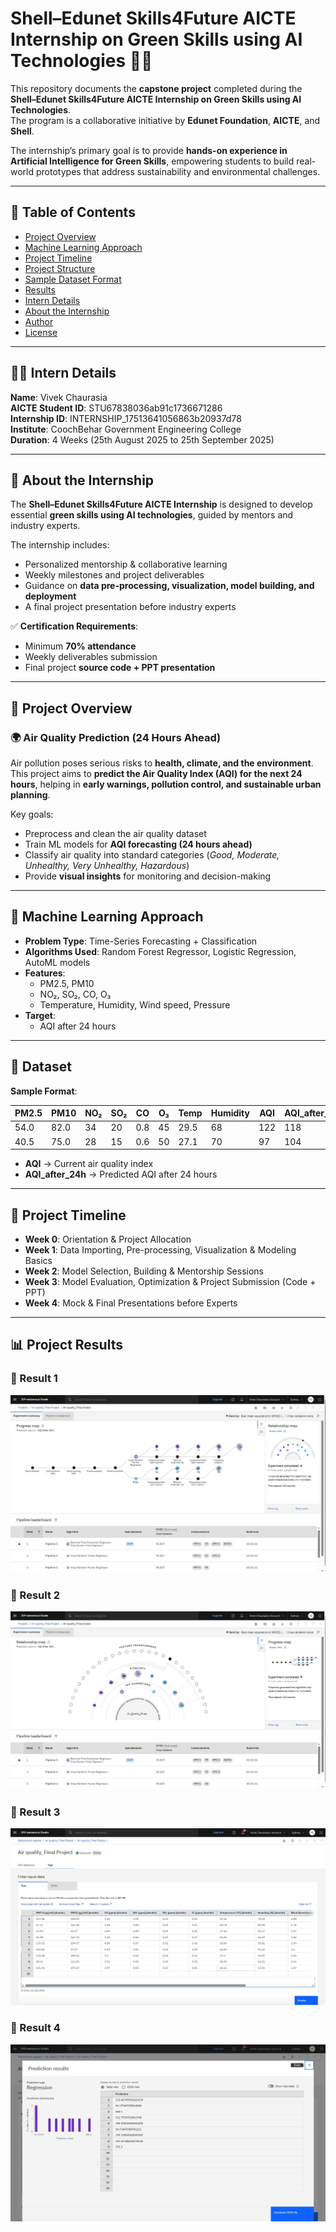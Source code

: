 # Shell–Edunet Skills4Future AICTE Internship on Green Skills using AI Technologies 🌱🤖

This repository documents the **capstone project** completed during the **Shell–Edunet Skills4Future AICTE Internship on Green Skills using AI Technologies**.  
The program is a collaborative initiative by **Edunet Foundation**, **AICTE**, and **Shell**.  

The internship’s primary goal is to provide **hands-on experience in Artificial Intelligence for Green Skills**, empowering students to build real-world prototypes that address sustainability and environmental challenges.

---

## 📑 Table of Contents

- [Project Overview](#project-overview)
- [Machine Learning Approach](#machine-learning-approach)
- [Project Timeline](#project-timeline)
- [Project Structure](#project-structure)
- [Sample Dataset Format](#sample-dataset-format)
- [Results](#results)
- [Intern Details](#intern-details)
- [About the Internship](#about-the-internship)
- [Author](#author)
- [License](#license)

---

## 👨‍💻 Intern Details

**Name**: Vivek Chaurasia  
**AICTE Student ID**: STU67838036ab91c1736671286  
**Internship ID**: INTERNSHIP_17513641056863b20937d78  
**Institute**: CoochBehar Government Engineering College  
**Duration**: 4 Weeks (25th August 2025 to 25th September 2025)

---

## 📖 About the Internship

The **Shell–Edunet Skills4Future AICTE Internship** is designed to develop essential **green skills using AI technologies**, guided by mentors and industry experts.  

The internship includes:  
- Personalized mentorship & collaborative learning  
- Weekly milestones and project deliverables  
- Guidance on **data pre-processing, visualization, model building, and deployment**  
- A final project presentation before industry experts  

✅ **Certification Requirements**:  
- Minimum **70% attendance**  
- Weekly deliverables submission  
- Final project **source code + PPT presentation**    

---


## 🚀 Project Overview

### 🌍 Air Quality Prediction (24 Hours Ahead)  

Air pollution poses serious risks to **health, climate, and the environment**.  
This project aims to **predict the Air Quality Index (AQI) for the next 24 hours**, helping in **early warnings, pollution control, and sustainable urban planning**.  

Key goals:  
- Preprocess and clean the air quality dataset  
- Train ML models for **AQI forecasting (24 hours ahead)**  
- Classify air quality into standard categories (*Good, Moderate, Unhealthy, Very Unhealthy, Hazardous*)  
- Provide **visual insights** for monitoring and decision-making  

---

## 🧠 Machine Learning Approach

- **Problem Type**: Time-Series Forecasting + Classification  
- **Algorithms Used**: Random Forest Regressor, Logistic Regression, AutoML models  
- **Features**:  
  - PM2.5, PM10  
  - NO₂, SO₂, CO, O₃  
  - Temperature, Humidity, Wind speed, Pressure  
- **Target**:  
  - AQI after 24 hours   

---

## 📂 Dataset  

**Sample Format**:  

| PM2.5 | PM10 | NO₂ | SO₂ | CO | O₃ | Temp | Humidity | AQI | AQI_after_24h |
|-------|------|-----|-----|----|----|------|----------|-----|---------------|
| 54.0  | 82.0 | 34  | 20  | 0.8| 45 | 29.5 | 68       | 122 | 118           |
| 40.5  | 75.0 | 28  | 15  | 0.6| 50 | 27.1 | 70       | 97  | 104           |

- **AQI** → Current air quality index  
- **AQI_after_24h** → Predicted AQI after 24 hours  

---
## 📆 Project Timeline

- **Week 0**: Orientation & Project Allocation  
- **Week 1**: Data Importing, Pre-processing, Visualization & Modeling Basics  
- **Week 2**: Model Selection, Building & Mentorship Sessions  
- **Week 3**: Model Evaluation, Optimization & Project Submission (Code + PPT)  
- **Week 4**: Mock & Final Presentations before Experts  

---

## 📊 Project Results

### 🔹 Result 1
![Project Result 1](Result%201%20Screenshot.JPG)

### 🔹 Result 2
![Project Result 2](Result%202%20Screenshot.JPG)

### 🔹 Result 3
![Project Result 3](Result%203%20Screenshot.JPG)

### 🔹 Result 4
![Project Result 4](Result%204%20Screenshot.JPG)

